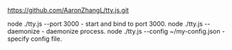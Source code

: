 https://github.com/AaronZhangL/tty.js.git

node ./tty.js --port 3000 - start and bind to port 3000.
node ./tty.js --daemonize - daemonize process.
node ./tty.js --config ~/my-config.json - specify config file.
